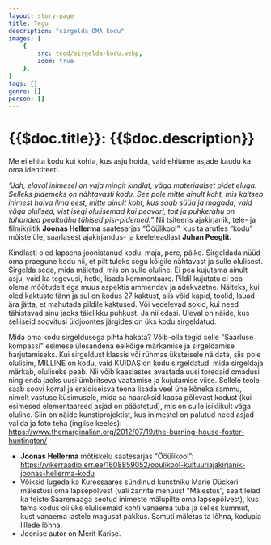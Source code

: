 ```yaml
---
layout: story-page
title: Tegu
description: "sirgelda OMA kodu"
images: [
    {
        src: teod/sirgelda-kodu.webp,
        zoom: true
    },
]
tags: []
genre: []
person: []
---
```


# {{$doc.title}}: {{$doc.description}}

Me ei ehita kodu kui kohta, kus asju hoida, vaid ehitame asjade kaudu ka oma identiteeti. 

*“Jah, elaval inimesel on vaja mingit kindlat, väga materiaalset pidet eluga. Selleks pidemeks on nähtavasti kodu. See pole mitte ainult koht, mis kaitseb inimest halva ilma eest, mitte ainult koht, kus saab süüa ja magada, vaid väga olulised, vist isegi olulisemad kui peavari, toit ja puhkerahu on tuhanded pealtnäha tühised pisi-pidemed.”* Nii tsiteeris ajakirjanik, tele- ja filmikriitik **Joonas Hellerma** saatesarjas “Ööülikool”, kus ta arutles “kodu” mõiste üle, saarlasest ajakirjandus- ja keeleteadlast **Juhan Peeglit.**


Kindlasti oled lapsena joonistanud kodu: maja, pere, päike. Sirgeldada nüüd oma praegune kodu nii, et pilt tuleks segu kõigile nähtavast ja sulle olulisest. Sirgelda seda, mida mäletad, mis on sulle oluline. Ei pea kujutama ainult asju, vaid ka tegevusi, hetki, lisada kommentaare. Pildil kujutatu ei pea olema mõõtudelt ega muus aspektis ammendav ja adekvaatne. Näiteks, kui oled kaktuste fänn ja sul on kodus 27 kaktust, siis võid kapid, toolid, lauad ära jätta, et mahutada pildile kaktused. Või vedelevad sokid, kui need tähistavad sinu jaoks täielikku puhkust. Ja nii edasi. Üleval on näide, kus selliseid soovitusi üldjoontes järgides on üks kodu sirgeldatud.

Mida oma kodu sirgeldusega pihta hakata? Võib-olla tegid selle "Saarluse kompassi" esimese ülesandena eelkõige märkamise ja sirgeldamise harjutamiseks. Kui sirgeldust klassis või rühmas üksteisele näidata, siis pole olulisim, MILLINE on kodu, vaid KUIDAS on kodu sirgeldatud: mida sirgeldaja märkab, oluliseks peab. Nii võib kaaslastes avastada uusi toredaid omadusi ning enda jaoks uusi ümbritseva vaatamise ja kujutamise viise. Sellele teole saab soovi korral ja eraldiseisva teona lisada veel ühe kõneka sammu, nimelt vastuse küsimusele, mida sa haaraksid kaasa põlevast kodust (kui esimesed elementaarsed asjad on päästetud), mis on sulle isiklikult väga oluline. Siin on näide kunstiprojektist, kus inimestel on palutud need asjad valida ja foto teha (inglise keeles): https://www.themarginalian.org/2012/07/19/the-burning-house-foster-huntington/


<details-wrapper summary="Lisaks" icon="icon-park-outline:six-points">

- **Joonas Hellerma** mõtiskelu saatesarjas “Ööülikool”:
https://vikerraadio.err.ee/1608859052/ooulikool-kultuuriajakirjanik-joonas-hellerma-kodu
- Võiksid lugeda ka Kuressaares sündinud kunstniku Marie Dückeri mälestusi oma lapsepõlvest (vali žanrite menüüst “Mälestus”, sealt leiad ka teiste Saaremaaga seotud inimeste mälupilte oma lapsepõlvest), kus tema kodus oli üks olulisemaid kohti vanaema tuba ja selles kummut, kust vanaema lastele magusat pakkus. Samuti mäletas ta lõhna, koduaia lillede lõhna.
- Joonise autor on Merit Karise. 

</details-wrapper>

